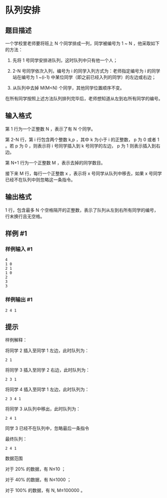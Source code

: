# 队列安排

## 题目描述

一个学校里老师要将班上  N  个同学排成一列，同学被编号为  1 ~ N ，他采取如下的方法：

1. 先将  1  号同学安排进队列，这时队列中只有他一个人；

2.  2-N  号同学依次入列，编号为  i  的同学入列方式为：老师指定编号为  i  的同学站在编号为  1 ~(i-1)  中某位同学（即之前已经入列的同学）的左边或右边；

3. 从队列中去掉  M(M<N)  个同学，其他同学位置顺序不变。

在所有同学按照上述方法队列排列完毕后，老师想知道从左到右所有同学的编号。

## 输入格式

第 1 行为一个正整数 N ，表示了有 N 个同学。

第 2-N 行，第 i 行包含两个整数 k,p ，其中 k 为小于 i 的正整数， p 为 0 或者 1 。若 p 为 0 ，则表示将 i 号同学插入到 k 号同学的左边， p 为 1 则表示插入到右边。

第 N+1 行为一个正整数 M ，表示去掉的同学数目。

接下来 M 行，每行一个正整数 x ，表示将 x 号同学从队列中移去，如果 x 号同学已经不在队列中则忽略这一条指令。

## 输出格式

 1 行，包含最多 N 个空格隔开的正整数，表示了队列从左到右所有同学的编号，行末换行且无空格。

## 样例 #1

### 样例输入 #1

```
4
1 0
2 1
1 0
2
3
3
```

### 样例输出 #1

```
2 4 1
```

## 提示

样例解释：

将同学 2 插入至同学 1 左边，此时队列为：

`2 1`

将同学 3 插入至同学 2 右边，此时队列为：

`2 3 1`  

将同学 4 插入至同学 1 左边，此时队列为：

`2 3 4 1`  

将同学 3 从队列中移出，此时队列为：

`2 4 1`  

同学 3 已经不在队列中，忽略最后一条指令

最终队列：

`2 4 1`  

数据范围

对于 20% 的数据，有 N≤10 ；

对于 40% 的数据，有 N≤1000 ；

对于 100% 的数据，有 N, M≤100000 。